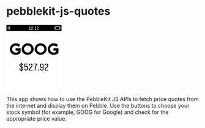 # pebblekit-js-quotes

![screenshot](quotes-screenshot.png)

This app shows how to use the PebbleKit JS APIs to fetch price quotes from the
internet and display them on Pebble. Use the buttons to choose your stock symbol
(for example, GOOG for Google) and check for the appropriate price value.
